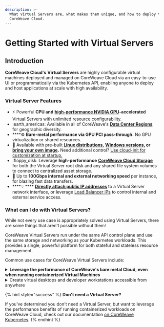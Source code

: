 ```yaml
---
description: >-
  What Virtual Servers are, what makes them unique, and how to deploy them onto
  CoreWeave Cloud.
---
```


# Getting Started with Virtual Servers

## Introduction

**CoreWeave Cloud's** **Virtual Servers** are highly configurable virtual machines deployed and managed on CoreWeave Cloud via an easy-to-use UI or programmatically via the Kubernetes API, enabling anyone to deploy and host applications at scale with high availability.

### Virtual Server Features

* :zap: Powerful **CPU and** [**high-performance NVIDIA GPU**](https://www.coreweave.com/pricing)**-accelerated** Virtual Servers with unlimited resource configurability.
* :earth\_americas: Available in all of CoreWeave's [**Data Center Regions**](../docs/data-center-regions.md) for geographic diversity.
* ****:gear: **Bare-metal performance via GPU PCI pass-through.** No GPU virtualization or shared resources.
* :minidisc: Available with pre-built [**Linux distributions**](https://docs.coreweave.com/virtual-servers/coreweave-system-images/linux-images)**,** [**Windows versions**](https://docs.coreweave.com/virtual-servers/coreweave-system-images/windows-images)**, or** [**bring your own image**](../docs/virtual-servers/root-disk-lifecycle-management/importing-a-qcow2-image.md)**.** Need additional control? [Use cloud-init for customization at startup.](https://docs.coreweave.com/virtual-servers/coreweave-system-images/linux-images)
* :floppy\_disk: Leverage **high-performance** [**CoreWeave Cloud Storage**](../docs/coreweave-kubernetes/storage/) for both the Virtual Server root disk and any shared file system volumes to connect to centralized asset storage.
* :rocket: Up to **100Gbps internal and external networking speed** per instance, for blazing fast data transfers.
* ****:bulb: **** [**Directly attach public IP addresses**](https://docs.coreweave.com/coreweave-kubernetes/networking) to a Virtual Server network interface, or leverage [Load Balancer IPs](https://docs.coreweave.com/coreweave-kubernetes/networking) to control internal and external service access.

### What can I do with Virtual Servers?

While not every use case is appropriately solved using Virtual Servers, there are some things that aren't possible without them!

CoreWeave Virtual Servers run under the same API control plane and use the same storage and networking as your Kubernetes workloads. This provides a single, powerful platform for both stateful and stateless resource management.

Common use cases for CoreWeave Virtual Servers include:

<details>

<summary><strong>Leverage the performance of CoreWeave's bare metal Cloud, even when running containerized Virtual Machines</strong></summary>

CoreWeave Virtual Servers provide all the isolation and control benefits that come with running a workload on a real server. Leveraging GPU PCI pass-through **** means no GPU virtualization or shared resources on Virtual Servers.

</details>

<details>

<summary>Create virtual desktops and developer workstations accessible from anywhere</summary>

Virtual Servers can be deployed with **virtual desktop environments**, providing developer workstations running Linux or Windows. Using applications like [Parsec](https://parsec.app/) for Windows machines and [Teradici](https://www.teradici.com/) for Linux, developers can log in to their workstations to access their work from anywhere!

</details>

{% hint style="success" %}
**Don't need a Virtual Server?**

If you've determined you don't need a Virtual Server, but want to leverage the performance benefits of running containerized workloads on CoreWeave Cloud, check out our documentation [on CoreWeave Kubernetes](broken-reference).
{% endhint %}
